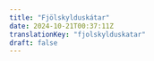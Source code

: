 ```yaml
---
title: "Fjölskylduskátar"
date: 2024-10-21T00:37:11Z
translationKey: "fjolskylduskatar"
draft: false
---
```

